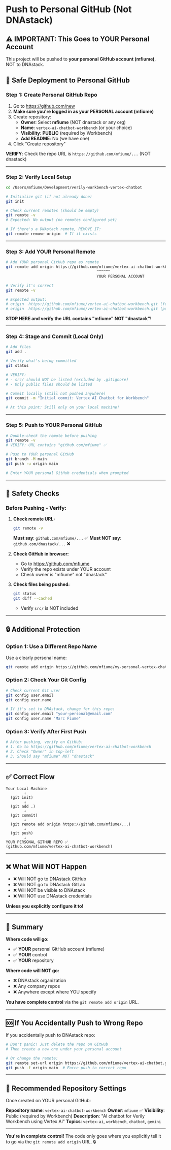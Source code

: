 # Push to Personal GitHub (Not DNAstack)

## ⚠️ IMPORTANT: This Goes to YOUR Personal Account

This project will be pushed to **your personal GitHub account (mfiume)**, NOT to DNAstack.

## 🔐 Safe Deployment to Personal GitHub

### Step 1: Create Personal GitHub Repo

1. Go to https://github.com/new
2. **Make sure you're logged in as your PERSONAL account (mfiume)**
3. Create repository:
   - **Owner**: Select **mfiume** (NOT dnastack or any org)
   - **Name**: `vertex-ai-chatbot-workbench` (or your choice)
   - **Visibility**: **PUBLIC** (required by Workbench)
   - **Add README**: No (we have one)
4. Click "Create repository"

**VERIFY**: Check the repo URL is `https://github.com/mfiume/...` (NOT dnastack)

---

### Step 2: Verify Local Setup

```bash
cd /Users/mfiume/Development/verily-workbench-vertex-chatbot

# Initialize git (if not already done)
git init

# Check current remotes (should be empty)
git remote -v
# Expected: No output (no remotes configured yet)

# If there's a DNAstack remote, REMOVE IT:
git remote remove origin  # If it exists
```

---

### Step 3: Add YOUR Personal Remote

```bash
# Add YOUR personal GitHub repo as remote
git remote add origin https://github.com/mfiume/vertex-ai-chatbot-workbench.git
                                        ^^^^^^
                                        YOUR PERSONAL ACCOUNT

# Verify it's correct
git remote -v

# Expected output:
# origin  https://github.com/mfiume/vertex-ai-chatbot-workbench.git (fetch)
# origin  https://github.com/mfiume/vertex-ai-chatbot-workbench.git (push)
```

**STOP HERE and verify the URL contains "mfiume" NOT "dnastack"!**

---

### Step 4: Stage and Commit (Local Only)

```bash
# Add files
git add .

# Verify what's being committed
git status

# VERIFY:
# - src/ should NOT be listed (excluded by .gitignore)
# - Only public files should be listed

# Commit locally (still not pushed anywhere)
git commit -m "Initial commit: Vertex AI Chatbot for Workbench"

# At this point: Still only on your local machine!
```

---

### Step 5: Push to YOUR Personal GitHub

```bash
# Double-check the remote before pushing
git remote -v
# VERIFY: URL contains "github.com/mfiume" ✅

# Push to YOUR personal GitHub
git branch -M main
git push -u origin main

# Enter YOUR personal GitHub credentials when prompted
```

---

## 🚨 Safety Checks

### Before Pushing - Verify:

1. **Check remote URL:**
   ```bash
   git remote -v
   ```
   **Must say**: `github.com/mfiume/...` ✅
   **Must NOT say**: `github.com/dnastack/...` ❌

2. **Check GitHub in browser:**
   - Go to https://github.com/mfiume
   - Verify the repo exists under YOUR account
   - Check owner is "mfiume" not "dnastack"

3. **Check files being pushed:**
   ```bash
   git status
   git diff --cached
   ```
   - Verify `src/` is NOT included

---

## 🔒 Additional Protection

### Option 1: Use a Different Repo Name

Use a clearly personal name:
```bash
git remote add origin https://github.com/mfiume/my-personal-vertex-chatbot.git
```

### Option 2: Check Your Git Config

```bash
# Check current Git user
git config user.email
git config user.name

# If it's set to DNAstack, change for this repo:
git config user.email "your-personal@email.com"
git config user.name "Marc Fiume"
```

### Option 3: Verify After First Push

```bash
# After pushing, verify on GitHub:
# 1. Go to https://github.com/mfiume/vertex-ai-chatbot-workbench
# 2. Check "Owner" in top-left
# 3. Should say "mfiume" NOT "dnastack"
```

---

## ✅ Correct Flow

```
Your Local Machine
        ↓
  (git init)
        ↓
  (git add .)
        ↓
  (git commit)
        ↓
  (git remote add origin https://github.com/mfiume/...)
        ↓
  (git push)
        ↓
YOUR PERSONAL GITHUB REPO ✅
(github.com/mfiume/vertex-ai-chatbot-workbench)
```

---

## ❌ What Will NOT Happen

- ❌ Will NOT go to DNAstack GitHub
- ❌ Will NOT go to DNAstack GitLab
- ❌ Will NOT be visible to DNAstack
- ❌ Will NOT use DNAstack credentials

**Unless you explicitly configure it to!**

---

## 🎯 Summary

**Where code will go:**
- ✅ **YOUR** personal GitHub account (mfiume)
- ✅ **YOUR** control
- ✅ **YOUR** repository

**Where code will NOT go:**
- ❌ DNAstack organization
- ❌ Any company repos
- ❌ Anywhere except where YOU specify

**You have complete control** via the `git remote add origin` URL.

---

## 🆘 If You Accidentally Push to Wrong Repo

If you accidentally push to DNAstack repo:

```bash
# Don't panic! Just delete the repo on GitHub
# Then create a new one under your personal account

# Or change the remote:
git remote set-url origin https://github.com/mfiume/vertex-ai-chatbot.git
git push -f origin main  # Force push to correct repo
```

---

## 📝 Recommended Repository Settings

Once created on YOUR personal GitHub:

**Repository name**: `vertex-ai-chatbot-workbench`
**Owner**: `mfiume` ✅
**Visibility**: Public (required by Workbench)
**Description**: "AI chatbot for Verily Workbench using Vertex AI"
**Topics**: `vertex-ai`, `workbench`, `chatbot`, `gemini`

---

**You're in complete control!** The code only goes where you explicitly tell it to go via the `git remote add origin` URL. 🔒
